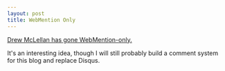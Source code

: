 ```yaml
---
layout: post
title: WebMention Only
---
```


[Drew McLellan has gone WebMention-only.](https://allinthehead.com/retro/378/implementing-webmentions)

It's an interesting idea, though I will still probably build a comment system
for this blog and replace Disqus.
